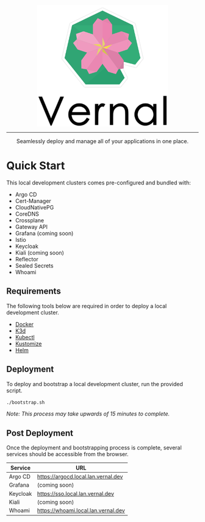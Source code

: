 <div align="center">
  <a align="center" href="https://vernal.dev">
    <picture>
      <source media="(prefers-color-scheme: dark)" srcset="./assets/vernal-dark.png">
      <img src="./assets/vernal-light.png" align="center" alt="Vernal" height="320" />
    </picture>
  </a>
  <hr />
  <p align="center">Seamlessly deploy and manage all of your applications in one place.</p>
</div>

# Quick Start
This local development clusters comes pre-configured and bundled with:

- Argo CD
- Cert-Manager
- CloudNativePG
- CoreDNS
- Crossplane
- Gateway API
- Grafana (coming soon)
- Istio
- Keycloak
- Kiali (coming soon)
- Reflector
- Sealed Secrets
- Whoami

## Requirements
The following tools below are required in order to deploy a local development cluster.

- [Docker](https://docs.docker.com/get-docker/)
- [K3d](https://k3d.io/v5.6.0/#installation)
- [Kubectl](https://kubernetes.io/docs/tasks/tools/)
- [Kustomize](https://kubectl.docs.kubernetes.io/installation/kustomize/)
- [Helm](https://helm.sh/docs/intro/install/)

## Deployment
To deploy and bootstrap a local development cluster, run the provided script.

```sh
./bootstrap.sh
```
*Note: This process may take upwards of 15 minutes to complete.*

## Post Deployment
Once the deployment and bootstrapping process is complete, several services should be accessible from the browser.

| Service  | URL                                 |
|----------|-------------------------------------|
| Argo CD  | https://argocd.local.lan.vernal.dev |
| Grafana  | (coming soon)                       |
| Keycloak | https://sso.local.lan.vernal.dev    |
| Kiali    | (coming soon)                       |
| Whoami   | https://whoami.local.lan.vernal.dev |
